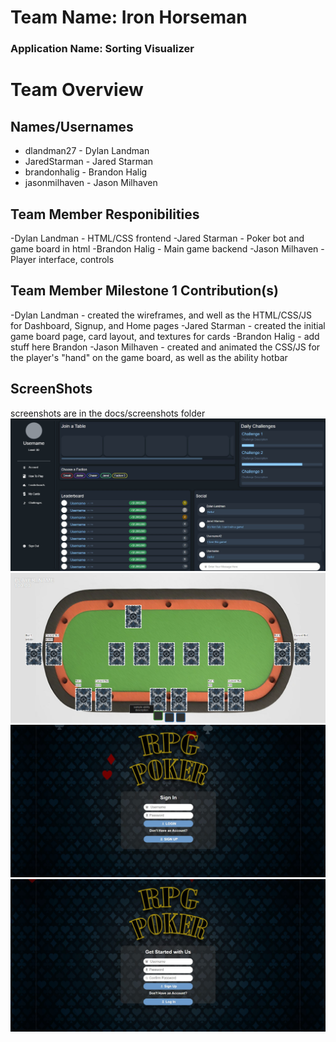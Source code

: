 # Team Name: Iron Horseman
### Application Name: Sorting Visualizer


# Team Overview

## Names/Usernames
- dlandman27 - Dylan Landman
- JaredStarman - Jared Starman
- brandonhalig - Brandon Halig
- jasonmilhaven - Jason Milhaven

## Team Member Responibilities
-Dylan Landman - HTML/CSS frontend
-Jared Starman - Poker bot and game board in html
-Brandon Halig - Main game backend
-Jason Milhaven - Player interface, controls

## Team Member Milestone 1 Contribution(s)
-Dylan Landman - created the wireframes, and well as the HTML/CSS/JS for Dashboard, Signup, and Home pages
-Jared Starman - created the initial game board page, card layout, and textures for cards
-Brandon Halig - add stuff here Brandon
-Jason Milhaven - created and animated the CSS/JS for the player's "hand" on the game board, as well as the ability hotbar

## ScreenShots
screenshots are in the docs/screenshots folder
![Preview](https://github.com/dlandman27/cs326-final-ironhorseman-group13/blob/main/docs/screenshots/dashboard.jpg)
![Preview](https://github.com/dlandman27/cs326-final-ironhorseman-group13/blob/main/docs/screenshots/gameBoard1.png)
![Preview](https://github.com/dlandman27/cs326-final-ironhorseman-group13/blob/main/docs/screenshots/index.jpg)
![Preview](https://github.com/dlandman27/cs326-final-ironhorseman-group13/blob/main/docs/screenshots/signup.jpg)
